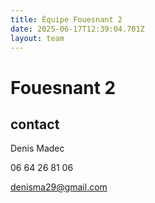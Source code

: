 ```yaml
---
title: Équipe Fouesnant 2
date: 2025-06-17T12:39:04.701Z
layout: team
---
```


# Fouesnant 2



## contact 

Denis Madec

06 64 26 81 06

denisma29@gmail.com

